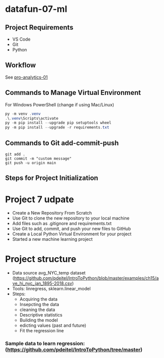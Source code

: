 # datafun-07-ml

## Project Requirements

- VS Code
- Git
- Python 

## Workflow

See [pro-analytics-01](https://github.com/denisecase/pro-analytics-01/)

## Commands to Manage Virtual Environment

For Windows PowerShell (change if using Mac/Linux)

```powershell
py -m venv .venv
.\.venv\Scripts\activate
py -m pip install --upgrade pip setuptools wheel
py -m pip install --upgrade -r requirements.txt
```

## Commands to Git add-commit-push

```shell
git add .
git commit -m "custom message"
git push -u origin main
```

## Steps for Project Initialization
# Project 7 udpate
  - Create a New Repository From Scratch
  - Use Git to clone the new repository to your local machine
  - Add files such as .gitignore and requirements.txt
  - Use Git to add, commit, and push your new files to GitHub
  - Create a Local Python Virtual Environment for your project
  - Started a new machine learning project
# Project structure
  - Data source avg_NYC_temp dataset (https://github.com/pdeitel/IntroToPython/blob/master/examples/ch15/ave_hi_nyc_jan_1895-2018.csv)
  - Tools: linregress, sklearn.linear_model
  - Steps:
    - Acquiring the data
    - Insepcting the data
    - cleaning the data
    - Descriptive statistics
    - Building the model
    - edicting values (past and future)
    - Fit the regression line

  ### Sample data to learn regression: (https://github.com/pdeitel/IntroToPython/tree/master)


    
